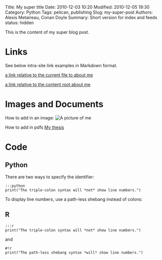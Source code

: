 Title: My super title
Date: 2010-12-03 10:20
Modified: 2010-12-05 19:30
Category: Python
Tags: pelican, publishing
Slug: my-super-post
Authors: Alexis Metaireau, Conan Doyle
Summary: Short version for index and feeds
status: hidden

This is the content of my super blog post.


Links
=====
See below intra-site link examples in Markdown format.

[a link relative to the current file to about me]({filename}about_me.md)


[a link relative to the content root about me]({filename}/pages/about_me.md)


Images and Documents
====================
How to add in an image:
![A picture of me]({filename}/images/me.jpg)


How to add in pdfs
[My thesis]({filename}/docs/thesis.pdf)


Code
====

Python
-------

There are two ways to specify the identifier:

    :::python
    print("The triple-colon syntax will *not* show line numbers.")

To display line numbers, use a path-less shebang instead of colons:

R
-

    :::r
    print("The triple-colon syntax will *not* show line numbers.")

and

    #!r
    print("The path-less shebang syntax *will* show line numbers.")
